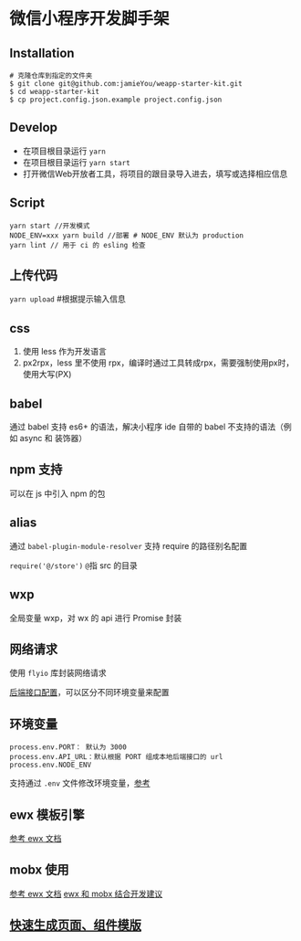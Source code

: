 # 微信小程序开发脚手架

##  Installation

```
# 克隆仓库到指定的文件夹
$ git clone git@github.com:jamieYou/weapp-starter-kit.git
$ cd weapp-starter-kit
$ cp project.config.json.example project.config.json
```

## Develop
* 在项目根目录运行 `yarn`
* 在项目根目录运行 `yarn start`
* 打开微信Web开放者工具，将项目的跟目录导入进去，填写或选择相应信息

## Script
```
yarn start //开发模式
NODE_ENV=xxx yarn build //部署 # NODE_ENV 默认为 production 
yarn lint // 用于 ci 的 esling 检查
```

## 上传代码
`yarn upload` #根据提示输入信息

## css
1. 使用 less 作为开发语言
2. px2rpx，less 里不使用 rpx，编译时通过工具转成rpx，需要强制使用px时，使用大写(PX)

## babel 
通过 babel 支持 es6+ 的语法，解决小程序 ide 自带的 babel 不支持的语法（例如 async 和 装饰器）

## npm 支持
可以在 js 中引入 npm 的包

## alias
通过 `babel-plugin-module-resolver` 支持 require 的路径别名配置

`require('@/store')` `@`指 src 的目录

## wxp
全局变量 wxp，对 wx 的 api 进行 Promise 封装 

## 网络请求
使用 `flyio` 库封装网络请求

[后端接口配置](src/utils/env.js)，可以区分不同环境变量来配置

## 环境变量
```
process.env.PORT： 默认为 3000
process.env.API_URL：默认根据 PORT 组成本地后端接口的 url
process.env.NODE_ENV
```
支持通过 `.env` 文件修改环境变量，[参考](https://www.npmjs.com/package/node-env-file)

## ewx 模板引擎
[参考 ewx 文档](docs/ewx.md)

## mobx 使用
[参考 ewx 文档](docs/ewx.md)
[ewx 和 mobx 结合开发建议](docs/mobx.md)

## [快速生成页面、组件模版](docs/wx-template.md)
